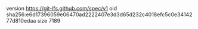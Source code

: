 version https://git-lfs.github.com/spec/v1
oid sha256:e6d17396059e06470ad2222407e3d3d65d232c4018efc5c0e3414277d810edaa
size 7189
